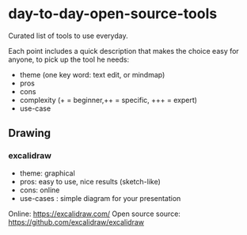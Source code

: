 # day-to-day-open-source-tools

Curated list of tools to use everyday.

Each point includes a quick description that makes the choice easy for anyone, to pick up the tool he needs: 
  - theme (one key word: text edit, or mindmap)
  - pros
  - cons
  - complexity (+ = beginner,++ = specific, +++ = expert)
  - use-case
  
 ## Drawing
 
 ### excalidraw
 
 - theme: graphical
 - pros: easy to use, nice results (sketch-like)
 - cons: online
 - use-cases : simple diagram for your presentation
 
 Online: https://excalidraw.com/ Open source source: https://github.com/excalidraw/excalidraw

